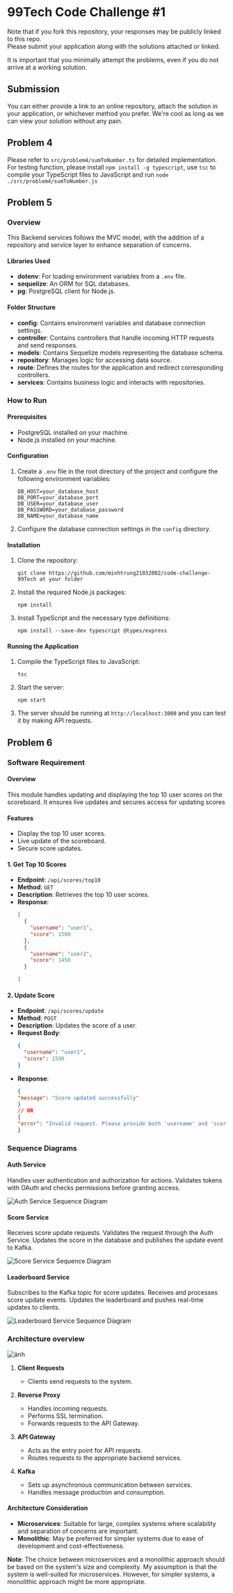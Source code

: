 # 99Tech Code Challenge #1 #

Note that if you fork this repository, your responses may be publicly linked to this repo.  
Please submit your application along with the solutions attached or linked.   

It is important that you minimally attempt the problems, even if you do not arrive at a working solution.

## Submission ##
You can either provide a link to an online repository, attach the solution in your application, or whichever method you prefer.
We're cool as long as we can view your solution without any pain.

## 
## Problem 4 ##

Please refer to `src/problem4/sumToNumber.ts` for detailed implementation.  
For testing function, please install `npm install -g typescript`, use `tsc` to compile your TypeScript files to JavaScript and run `node ./src/problem4/sumToNumber.js`

## Problem 5 ##

### Overview

This Backend services follows the MVC model, with the addition of a repository and service layer to enhance separation of concerns.

#### Libraries Used
- **dotenv**: For loading environment variables from a `.env` file.
- **sequelize**: An ORM for SQL databases.
- **pg**: PostgreSQL client for Node.js.

#### Folder Structure
- **config**: Contains environment variables and database connection settings.
- **controller**: Contains controllers that handle incoming HTTP requests and send responses.
- **models**: Contains Sequelize models representing the database schema.
- **repository**: Manages logic for accessing data source.
- **route**: Defines the routes for the application and redirect corresponding controllers.
- **services**: Contains business logic and interacts with repositories.

### How to Run

#### Prerequisites
- PostgreSQL installed on your machine.
- Node.js installed on your machine.

#### Configuration
1. Create a `.env` file in the root directory of the project and configure the following environment variables:

    ```env
    DB_HOST=your_database_host
    DB_PORT=your_database_port
    DB_USER=your_database_user
    DB_PASSWORD=your_database_password
    DB_NAME=your_database_name
    ```

2. Configure the database connection settings in the `config` directory.

#### Installation
1. Clone the repository:

    ```
    git clone https://github.com/minhtrung21032002/code-challenge-99Tech at your folder
    ```

2. Install the required Node.js packages:

    ```
    npm install
    ```

3. Install TypeScript and the necessary type definitions:

    ```
    npm install --save-dev typescript @types/express
    ```

#### Running the Application
1. Compile the TypeScript files to JavaScript:

    ```
    tsc
    ```

2. Start the server:

    ```
    npm start
    ```

3. The server should be running at `http://localhost:3000` and you can test it by making API requests.

## Problem 6

### Software Requirement

#### Overview
This module handles updating and displaying the top 10 user scores on the scoreboard. It ensures live updates and secures access for updating scores

#### Features
- Display the top 10 user scores.
- Live update of the scoreboard.
- Secure score updates.

#### 1. Get Top 10 Scores

- **Endpoint**: `/api/scores/top10`
- **Method**: `GET`
- **Description**: Retrieves the top 10 user scores.
- **Response**:
  ```json
  [
    {
      "username": "user1",
      "score": 1500
    },
    {
      "username": "user2",
      "score": 1450
    }

  ]
  
#### 2. Update Score
- **Endpoint**: `/api/scores/update`
- **Method**: `POST`
- **Description**: Updates the score of a user.
- **Request Body**:
  ```json
  {
    "username": "user1",
    "score": 1500
  }
- **Response**:
  ```json
  {
  "message": "Score updated successfully"
  }
  // OR
  {
  "error": "Invalid request. Please provide both 'username' and 'score'."
  }


### Sequence Diagrams

#### Auth Service

Handles user authentication and authorization for actions. Validates tokens with OAuth and checks permissions before granting access.

![Auth Service Sequence Diagram](https://github.com/user-attachments/assets/4f1f8ff3-818b-44f7-9349-9935ff2b8f76)

#### Score Service

Receives score update requests. Validates the request through the Auth Service. Updates the score in the database and publishes the update event to Kafka.

![Score Service Sequence Diagram](https://github.com/user-attachments/assets/9d2cb717-98ae-4dd7-80e2-8a593ceed3d2)

#### Leaderboard Service

Subscribes to the Kafka topic for score updates. Receives and processes score update events. Updates the leaderboard and pushes real-time updates to clients.

![Leaderboard Service Sequence Diagram](https://github.com/user-attachments/assets/90ab6279-f000-434e-b68b-b017178f1adb)

### Architecture overview


![ảnh](https://github.com/user-attachments/assets/cc481bad-5abd-4c9c-8652-60dc6acbf318)

1. **Client Requests**
   - Clients send requests to the system.

2. **Reverse Proxy**
   - Handles incoming requests.
   - Performs SSL termination.
   - Forwards requests to the API Gateway.

3. **API Gateway**
   - Acts as the entry point for API requests.
   - Routes requests to the appropriate backend services.

4. **Kafka**
   - Sets up asynchronous communication between services.
   - Handles message production and consumption.

#### Architecture Consideration

- **Microservices**: Suitable for large, complex systems where scalability and separation of concerns are important.
- **Monolithic**: May be preferred for simpler systems due to ease of development and cost-effectiveness. 

**Note**: The choice between microservices and a monolithic approach should be based on the system's size and complexity. My assumption is that the system is well-suited for microservices. However, for simpler systems, a monolithic approach might be more appropriate.

 
  



